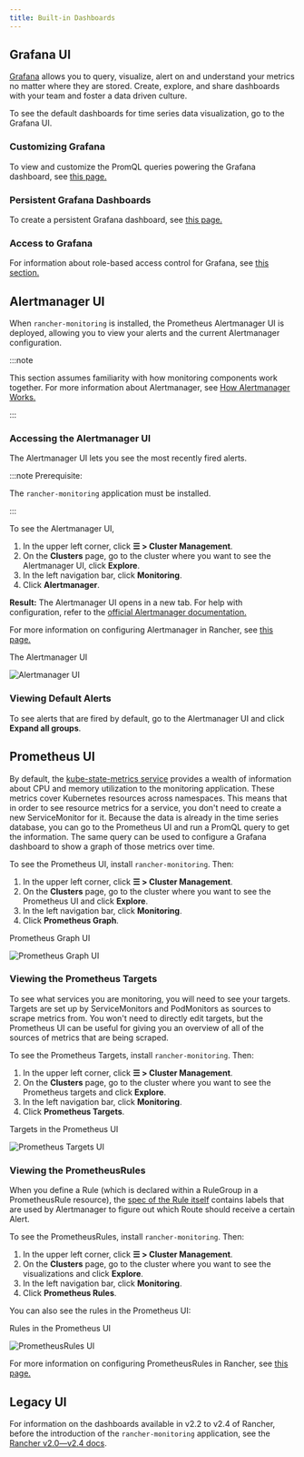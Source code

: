 ```yaml
---
title: Built-in Dashboards
---
```


## Grafana UI

[Grafana](https://grafana.com/grafana/) allows you to query, visualize, alert on and understand your metrics no matter where they are stored. Create, explore, and share dashboards with your team and foster a data driven culture.

To see the default dashboards for time series data visualization, go to the Grafana UI.

### Customizing Grafana

To view and customize the PromQL queries powering the Grafana dashboard, see [this page.](../../how-to-guides/advanced-user-guides/monitoring-alerting-guides/customize-grafana-dashboard.md)

### Persistent Grafana Dashboards

To create a persistent Grafana dashboard, see [this page.](../../how-to-guides/advanced-user-guides/monitoring-alerting-guides/create-persistent-grafana-dashboard.md)

### Access to Grafana

For information about role-based access control for Grafana, see [this section.](rbac-for-monitoring.md#role-based-access-control-for-grafana)


## Alertmanager UI

When `rancher-monitoring` is installed, the Prometheus Alertmanager UI is deployed, allowing you to view your alerts and the current Alertmanager configuration.

:::note

This section assumes familiarity with how monitoring components work together. For more information about Alertmanager, see [How Alertmanager Works.](how-monitoring-works.md#3-how-alertmanager-works)

:::

### Accessing the Alertmanager UI

The Alertmanager UI lets you see the most recently fired alerts.

:::note Prerequisite:

The `rancher-monitoring` application must be installed.

:::

To see the Alertmanager UI,

1. In the upper left corner, click **☰ > Cluster Management**.
1. On the **Clusters** page, go to the cluster where you want to see the Alertmanager UI, click **Explore**.
1. In the left navigation bar, click **Monitoring**.
1. Click **Alertmanager**.

**Result:** The Alertmanager UI opens in a new tab. For help with configuration, refer to the [official Alertmanager documentation.](https://prometheus.io/docs/alerting/latest/alertmanager/)

For more information on configuring Alertmanager in Rancher, see [this page.](../../how-to-guides/advanced-user-guides/monitoring-v2-configuration-guides/advanced-configuration/alertmanager.md)

<figcaption>The Alertmanager UI</figcaption>

![Alertmanager UI](/img/alertmanager-ui.png)


### Viewing Default Alerts

To see alerts that are fired by default, go to the Alertmanager UI and click **Expand all groups**.


## Prometheus UI

By default, the [kube-state-metrics service](https://github.com/kubernetes/kube-state-metrics) provides a wealth of information about CPU and memory utilization to the monitoring application. These metrics cover Kubernetes resources across namespaces. This means that in order to see resource metrics for a service, you don't need to create a new ServiceMonitor for it. Because the data is already in the time series database, you can go to the Prometheus UI and run a PromQL query to get the information. The same query can be used to configure a Grafana dashboard to show a graph of those metrics over time.

To see the Prometheus UI, install `rancher-monitoring`. Then:

1. In the upper left corner, click **☰ > Cluster Management**.
1. On the **Clusters** page, go to the cluster where you want to see the Prometheus UI and click **Explore**.
1. In the left navigation bar, click **Monitoring**.
1. Click **Prometheus Graph**.

<figcaption>Prometheus Graph UI</figcaption>

![Prometheus Graph UI](/img/prometheus-graph-ui.png)

### Viewing the Prometheus Targets

To see what services you are monitoring, you will need to see your targets. Targets are set up by ServiceMonitors and PodMonitors as sources to scrape metrics from. You won't need to directly edit targets, but the Prometheus UI can be useful for giving you an overview of all of the sources of metrics that are being scraped.

To see the Prometheus Targets, install `rancher-monitoring`. Then:


1. In the upper left corner, click **☰ > Cluster Management**.
1. On the **Clusters** page, go to the cluster where you want to see the Prometheus targets and click **Explore**.
1. In the left navigation bar, click **Monitoring**.
1. Click **Prometheus Targets**.

<figcaption>Targets in the Prometheus UI</figcaption>

![Prometheus Targets UI](/img/prometheus-targets-ui.png)

### Viewing the PrometheusRules

When you define a Rule (which is declared within a RuleGroup in a PrometheusRule resource), the [spec of the Rule itself](https://github.com/prometheus-operator/prometheus-operator/blob/master/Documentation/api.md#rule) contains labels that are used by Alertmanager to figure out which Route should receive a certain Alert.

To see the PrometheusRules, install `rancher-monitoring`. Then:

1. In the upper left corner, click **☰ > Cluster Management**.
1. On the **Clusters** page, go to the cluster where you want to see the visualizations and click **Explore**.
1. In the left navigation bar, click **Monitoring**.
1. Click **Prometheus Rules**.

You can also see the rules in the Prometheus UI:

<figcaption>Rules in the Prometheus UI</figcaption>

![PrometheusRules UI](/img/prometheus-rules-ui.png)

For more information on configuring PrometheusRules in Rancher, see [this page.](../../how-to-guides/advanced-user-guides/monitoring-v2-configuration-guides/advanced-configuration/prometheusrules.md)

## Legacy UI

For information on the dashboards available in v2.2 to v2.4 of Rancher, before the introduction of the `rancher-monitoring` application, see the [Rancher v2.0—v2.4 docs](../../../version-2.0-2.4/explanations/integrations-in-rancher/cluster-monitoring/viewing-metrics.md).
